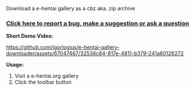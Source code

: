 Download a e-hentai gallery as a cbz aka. zip archive

### [Click here to report a bug, make a suggestion or ask a question](https://github.com/igorlogius/igorlogius/issues/new/choose)

<b>Short Demo Video:</b>

https://github.com/igorlogius/e-hentai-gallery-downloader/assets/67047467/32536c84-817e-4811-b379-241a60126272

<b>Usage:</b>

<ol>
  <li>Visit a e-hentai.org gallery</li>
  <li>Click the toolbar button</li>
</ol>

